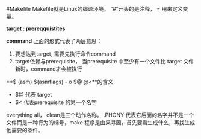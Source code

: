 #Makefile
Makefile就是Linux的编译环境。
“#”开头的是注释， = 用来定义变量。

**target : prereqquistites**

**command**
 上面的形式代表了两层意思：

 1. 要想达到target, 需要先执行命令command
 1. target依赖与prerequisite， 当prerequisite 中至少有一个文件比 target 文件新时，command才会被执行
 
 **$ (asm) $(asmflags) - o $@ @<**的含义
 
 * $@ 代表 target
 * $< 代表prerequisite 的第一个名字
 
 everything all， clean是三个动作名称。
 .PHONY 代表它后面的名字并不是一个文件而是一种行为的标号，make 程序是由果寻因，首先要看生成什么，再找生成他需要的条件。  
